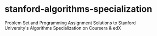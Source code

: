 # stanford-algorithms-specialization
Problem Set and Programming Assignment Solutions to Stanford University's Algorithms Specialization on Coursera &amp; edX

